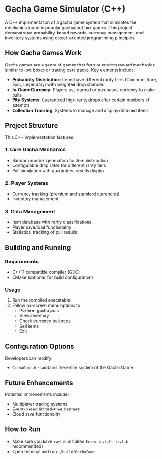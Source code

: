 # Gacha Game Simulator (C++)

A C++ implementation of a gacha game system that simulates the mechanics found in popular gacha/loot box games. This project demonstrates probability-based rewards, currency management, and inventory systems using object-oriented programming principles.

## How Gacha Games Work

Gacha games are a genre of games that feature random reward mechanics similar to loot boxes or trading card packs. Key elements include:

- **Probability Distribution**: Items have different rarity tiers (Common, Rare, Epic, Legendary) with weighted drop chances
- **In-Game Currency**: Players use earned or purchased currency to make pulls
- **Pity Systems**: Guaranteed high-rarity drops after certain numbers of attempts
- **Collection Tracking**: Systems to manage and display obtained items

## Project Structure

This C++ implementation features:

### 1. Core Gacha Mechanics
- Random number generation for item distribution
- Configurable drop rates for different rarity tiers
- Pull simulation with guaranteed results display

### 2. Player Systems
- Currency tracking (premium and standard currencies)
- Inventory management

### 3. Data Management
- Item database with rarity classifications
- Player save/load functionality
- Statistical tracking of pull results

## Building and Running

### Requirements
- C++11 compatible compiler (GCC)
- CMake (optional, for build configuration)

### Usage
1. Run the compiled executable
2. Follow on-screen menu options to:
    - Perform gacha pulls
    - View inventory
    - Check currency balances
    - Sell items
    - Exit

## Configuration Options

Developers can modify:
- `GachaGame.h` - contains the entire system of the Gacha Game
## Future Enhancements

Potential improvements include:
- Multiplayer trading systems
- Event-based limited-time banners
- Cloud save functionality

## How to Run

- Make sure you have `raylib` installed (`brew install raylib` recommended)
- Open terminal and run `./build/GachaGame`